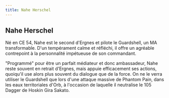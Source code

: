 ```yaml
---
title: Nahe Herschel
---
```


Nahe Herschel
-------------




Né en CE 54, Nahe est le second d'Ergnes et pilote le Guardshell, un MA transformable. D'un tempérament calme et réfléchi, il offre un agréable contrepoint à la personnalité impétueuse de son commandant.


"Programmé" pour être un parfait médiateur et donc ambassadeur, Nahe reste souvent en retrait d'Ergnes, mais appuie efficacement ses actions, quoiqu'il use alors plus souvent du dialogue que de la force. On ne le verra utiliser le Guardshell que lors d'une attaque massive de Phantom Pain, dans les eaux territoriales d'Orb, à l'occasion de laquelle il neutralise le 105 Dagger de Hoskin Gira Sakato.


